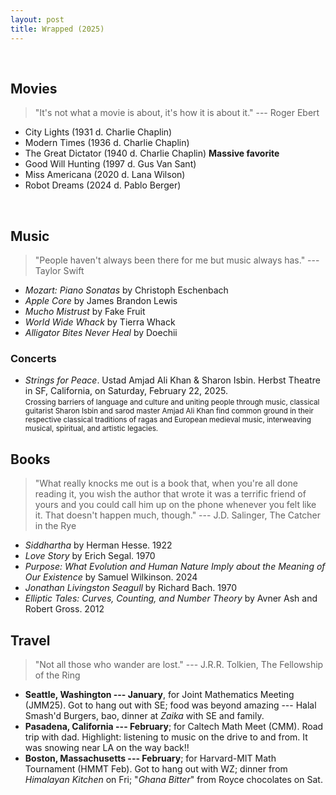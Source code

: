 ```yaml
---
layout: post
title: Wrapped (2025)
---
```

<br>

## Movies

> "It's not what a movie is about, it's how it is about it." --- Roger Ebert 

- City Lights (1931 d. Charlie Chaplin)
- Modern Times (1936 d. Charlie Chaplin)
- The Great Dictator (1940 d. Charlie Chaplin) **Massive favorite**
- Good Will Hunting (1997 d. Gus Van Sant)
- Miss Americana (2020 d. Lana Wilson)
- Robot Dreams (2024 d. Pablo Berger)

<br>

## Music 

> "People haven't always been there for me but music always has." --- Taylor Swift

- *Mozart: Piano Sonatas* by Christoph Eschenbach
- *Apple Core* by James Brandon Lewis
- *Mucho Mistrust* by Fake Fruit
- *World Wide Whack* by Tierra Whack
- *Alligator Bites Never Heal* by Doechii

### Concerts

- *Strings for Peace*. Ustad Amjad Ali Khan & Sharon Isbin. Herbst Theatre in SF, California, on Saturday, February 22, 2025. <br> <small>Crossing barriers of language and culture and uniting people through music, classical guitarist Sharon Isbin and sarod master Amjad Ali Khan find common ground in their respective classical traditions of ragas and European medieval music, interweaving musical, spiritual, and artistic legacies.</small>


## Books

> "What really knocks me out is a book that, when you're all done reading it, you wish the author that wrote it was a terrific friend of yours and you could call him up on the phone whenever you felt like it. That doesn't happen much, though." --- J.D. Salinger, The Catcher in the Rye

- *Siddhartha* by Herman Hesse. 1922
- *Love Story* by Erich Segal. 1970
- *Purpose: What Evolution and Human Nature Imply about the Meaning of Our Existence* by Samuel Wilkinson. 2024
- *Jonathan Livingston Seagull* by Richard Bach. 1970
- *Elliptic Tales: Curves, Counting, and Number Theory* by Avner Ash and Robert Gross. 2012


## Travel

> "Not all those who wander are lost." --- J.R.R. Tolkien, The Fellowship of the Ring

- **Seattle, Washington --- January**, for Joint Mathematics Meeting (JMM25). Got to hang out with SE; food was beyond amazing --- Halal Smash'd Burgers, bao, dinner at *Zaika* with SE and family.
- **Pasadena, California --- February**; for Caltech Math Meet (CMM). Road trip with dad. Highlight: listening to music on the drive to and from. It was snowing near LA on the way back!!
- **Boston, Massachusetts --- February**; for Harvard-MIT Math Tournament (HMMT Feb). Got to hang out with WZ; dinner from *Himalayan Kitchen* on Fri; "*Ghana Bitter*" from Royce chocolates on Sat.
